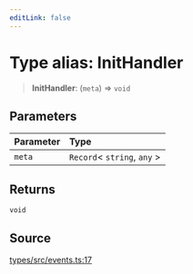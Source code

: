 ```yaml
---
editLink: false
---
```


# Type alias: InitHandler

> **InitHandler**: (`meta`) => `void`

## Parameters

| Parameter | Type                          |
| :-------- | :---------------------------- |
| `meta`    | `Record`\< `string`, `any` \> |

## Returns

`void`

## Source

[types/src/events.ts:17](https://github.com/directus/directus/blob/7789a6c53/packages/types/src/events.ts#L17)

